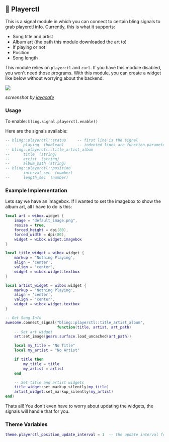 ## 🎵 Playerctl <!-- {docsify-ignore} -->

This is a signal module in which you can connect to certain bling signals to grab playerctl info. Currently, this is what it supports:

- Song title and artist
- Album art (the path this module downloaded the art to)
- If playing or not
- Position
- Song length

This module relies on `playerctl` and `curl`. If you have this module disabled, you won't need those programs. With this module, you can create a widget like below without worrying about the backend.

![](https://user-images.githubusercontent.com/33443763/107377569-fa807900-6a9f-11eb-93c1-174c58eb7bf1.png)

*screenshot by [javacafe](https://github.com/JavaCafe01)*

### Usage

To enable: `bling.signal.playerctl.enable()`

Here are the signals available:

```lua
-- bling::playerctl::status     -- first line is the signal
--      playing  (boolean)      -- indented lines are function parameters
-- bling::playerctl::title_artist_album
--      title  (string)
--      artist  (string)
--      album_path (string)
-- bling::playerctl::position
--      interval_sec  (number)
--      length_sec  (number)
```

### Example Implementation

Lets say we have an imagebox. If I wanted to set the imagebox to show the album art, all I have to do is this:
```lua
local art = wibox.widget {
    image = "default_image.png",
    resize = true,
    forced_height = dpi(80),
    forced_width = dpi(80),
    widget = wibox.widget.imagebox
}

local title_widget = wibox.widget {
    markup = 'Nothing Playing',
    align = 'center',
    valign = 'center',
    widget = wibox.widget.textbox
}

local artist_widget = wibox.widget {
    markup = 'Nothing Playing',
    align = 'center',
    valign = 'center',
    widget = wibox.widget.textbox
}

-- Get Song Info
awesome.connect_signal("bling::playerctl::title_artist_album",
                       function(title, artist, art_path)
    -- Set art widget
    art:set_image(gears.surface.load_uncached(art_path))

    local my_title = "No Title"
    local my_artist = "No Artist"

    if title then
        my_title = title
        my_artist = artist
    end

    -- Set title and artist widgets
    title_widget:set_markup_silently(my_title)
    artist_widget:set_markup_silently(my_artist)
end)
```
Thats all! You don't even have to worry about updating the widgets, the signals will handle that for you.

### Theme Variables
```lua
theme.playerctl_position_update_interval = 1  -- the update interval for fetching the position from playerctl
```
